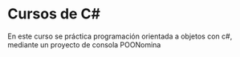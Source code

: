 # Cursos de C#
En este curso se práctica programación orientada a objetos con c#, mediante un proyecto de consola POONomina
